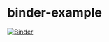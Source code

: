 # binder-example

[![Binder](https://mybinder.org/badge_logo.svg)](https://mybinder.org/v2/gh/waco527/binder-example/master?filepath=exercise_13_different_linkage_different_hc.ipynb)
